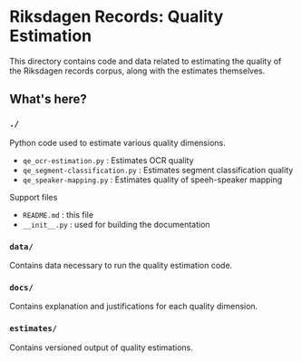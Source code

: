 # Riksdagen Records: Quality Estimation

This directory contains code and data related to estimating the quality of the Riksdagen records corpus, along with the estimates themselves.

## What's here?

### `./`

Python code used to estimate various quality dimensions.

- `qe_ocr-estimation.py` : Estimates OCR quality
- `qe_segment-classification.py` : Estimates segment classification quality
- `qe_speaker-mapping.py` : Estimates quality of speeh-speaker mapping


Support files

- `README.md` : this file
- `__init__.py` : used for building the documentation


### `data/`

Contains data necessary to run the quality estimation code.


### `docs/`

Contains explanation and justifications for each quality dimension.


### `estimates/`

Contains versioned output of quality estimations.
